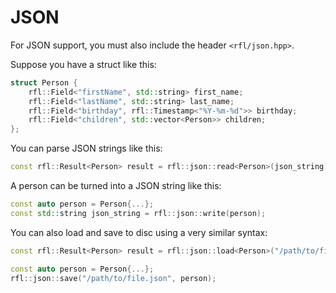 # JSON

For JSON support, you must also include the header `<rfl/json.hpp>`.

Suppose you have a struct like this:

```cpp
struct Person {
    rfl::Field<"firstName", std::string> first_name;
    rfl::Field<"lastName", std::string> last_name;
    rfl::Field<"birthday", rfl::Timestamp<"%Y-%m-%d">> birthday;
    rfl::Field<"children", std::vector<Person>> children;
};
```

You can parse JSON strings like this:

```cpp
const rfl::Result<Person> result = rfl::json::read<Person>(json_string);
```

A person can be turned into a JSON string like this:

```cpp
const auto person = Person{...};
const std::string json_string = rfl::json::write(person);
```

You can also load and save to disc using a very similar syntax:

```cpp
const rfl::Result<Person> result = rfl::json::load<Person>("/path/to/file.json");

const auto person = Person{...};
rfl::json::save("/path/to/file.json", person);
```



